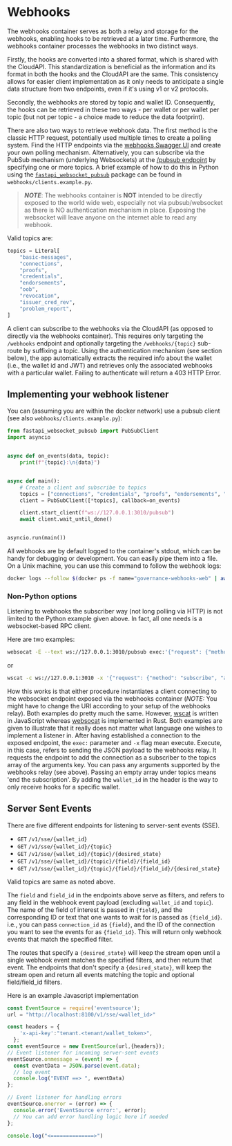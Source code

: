 # Webhooks

The webhooks container serves as both a relay and storage for the webhooks, enabling hooks to be retrieved at a later time. Furthermore, the webhooks container processes the webhooks in two distinct ways.

Firstly, the hooks are converted into a shared format, which is shared with the CloudAPI. This standardization is beneficial as the information and its format in both the hooks and the CloudAPI are the same. This consistency allows for easier client implementation as it only needs to anticipate a single data structure from two endpoints, even if it's using v1 or v2 protocols.

Secondly, the webhooks are stored by topic and wallet ID. Consequently, the hooks can be retrieved in these two ways - per wallet or per wallet per topic (but not per topic - a choice made to reduce the data footprint).

There are also two ways to retrieve webhook data. The first method is the classic HTTP request, potentially used multiple times to create a polling system. Find the HTTP endpoints via the [webhooks Swagger UI](http://localhost:3010/docs) and create your own polling mechanism. Alternatively, you can subscribe via the PubSub mechanism (underlying Websockets) at the [/pubsub endpoint](http://localhost:3010/pubsub) by specifying one or more topics. A brief example of how to do this in Python using the [`fastapi_websocket_pubsub`](https://github.com/permitio/fastapi_websocket_pubsub) package can be found in `webhooks/clients.example.py`.

>**_NOTE_**: The webhooks container is **NOT** intended to be directly exposed to the world wide web, especially not via pubsub/websocket as there is NO authentication mechanism in place. Exposing the websocket will leave anyone on the internet able to read any webhook.

Valid topics are:

```python
topics = Literal[
    "basic-messages",
    "connections",
    "proofs",
    "credentials",
    "endorsements",
    "oob",
    "revocation",
    "issuer_cred_rev",
    "problem_report",
]
```

A client can subscribe to the webhooks via the CloudAPI (as opposed to directly via the webhooks container). This requires only targeting the `/webhooks` endpoint and optionally targeting the `/webhooks/{topic}` sub-route by suffixing a topic. Using the authentication mechanism (see section below), the app automatically extracts the required info about the wallet (i.e., the wallet id and JWT) and retrieves only the associated webhooks with a particular wallet. Failing to authenticate will return a 403 HTTP Error.

## Implementing your webhook listener

You can (assuming you are within the docker network) use a pubsub client (see also `webhooks/clients.example.py`):

```python
from fastapi_websocket_pubsub import PubSubClient
import asyncio


async def on_events(data, topic):
    print(f"{topic}:\n{data}")


async def main():
    # Create a client and subscribe to topics
    topics = ["connections", "credentials", "proofs", "endorsements", "basic-messages"]
    client = PubSubClient([*topics], callback=on_events)

    client.start_client(f"ws://127.0.0.1:3010/pubsub")
    await client.wait_until_done()


asyncio.run(main())
```

All webhooks are by default logged to the container's stdout, which can be handy for debugging or development. You can easily pipe them into a file. On a Unix machine, you can use this command to follow the webhook logs:

```bash
docker logs --follow $(docker ps -f name="governance-webhooks-web" | awk 'FNR == 2 {print $1}')
```

### Non-Python options

Listening to webhooks the subscriber way (not long polling via HTTP) is not limited to the Python example given above. In fact, all one needs is a websocket-based RPC client.

Here are two examples:

```bash
websocat -E --text ws://127.0.0.1:3010/pubsub exec:'{"request": {"method": "subscribe", "arguments": {"topics": ["proofs", "endorsements", "oob", "out_of_band", "connections", "basic-messages", "credentials"]}}}'
```

or

```bash
wscat -c ws://127.0.0.1:3010 -x '{"request": {"method": "subscribe", "arguments": {"topics": ["proofs", "endorsements", "oob", "out_of_band", "connections", "basic-messages", "credentials"]}}}' -w 99999
```

How this works is that either procedure instantiates a client connecting to the websocket endpoint exposed via the webhooks container (_NOTE:_ You might have to change the URI according to your setup of the webhooks relay). Both examples do pretty much the same. However, [wscat](https://github.com/websockets/wscat) is written in JavaScript whereas [websocat](https://github.com/vi/websocat) is implemented in Rust. Both examples are given to illustrate that it really does not matter what language one wishes to implement a listener in. After having established a connection to the exposed endpoint, the `exec:` parameter and `-x` flag mean execute. Execute, in this case, refers to sending the JSON payload to the webhooks relay. It requests the endpoint to add the connection as a subscriber to the topics array of the arguments key. You can pass any arguments supported by the webhooks relay (see above). Passing an empty array under topics means 'end the subscription'. By adding the `wallet_id` in the header is the way to only receive hooks for a specific wallet.

## Server Sent Events

There are five different endpoints for listening to server-sent events (SSE).

- `GET` `/v1/sse/{wallet_id}`
- `GET` `/v1/sse/{wallet_id}/{topic}`
- `GET` `/v1/sse/{wallet_id}/{topic}/{desired_state}`
- `GET` `/v1/sse/{wallet_id}/{topic}/{field}/{field_id}`
- `GET` `/v1/sse/{wallet_id}/{topic}/{field}/{field_id}/{desired_state}`

Valid topics are same as noted above.

The `field` and `field_id` in the endpoints above serve as filters, and refers to any field in the webhook event payload (excluding `wallet_id` and `topic`). The name of the field of interest is passed in `{field}`, and the corresponding ID or text that one wants to wait for is passed as `{field_id}`. i.e., you can pass `connection_id` as `{field}`, and the ID of the connection you want to see the events for as `{field_id}`. This will return only webhook events that match the specified filter.

The routes that specify a `{desired_state}` will keep the stream open until a single webhook event matches the specified filters, and then return that event. The endpoints that don't specify a `{desired_state}`, will keep the stream open and return all events matching the topic and optional field/field_id filters.

Here is an example Javascript implementation

```js
const EventSource = require('eventsource');
url = "http://localhost:8100/v1/sse/<wallet_id>"

const headers = {
    'x-api-key':"tenant.<tenant/wallet_token>",
  };
const eventSource = new EventSource(url,{headers});
// Event listener for incoming server-sent events
eventSource.onmessage = (event) => {
  const eventData = JSON.parse(event.data);
  // log event
  console.log("EVENT ==> ", eventData)
};

// Event listener for handling errors
eventSource.onerror = (error) => {
  console.error('EventSource error:', error);
  // You can add error handling logic here if needed
};

console.log("<==============>")
```
